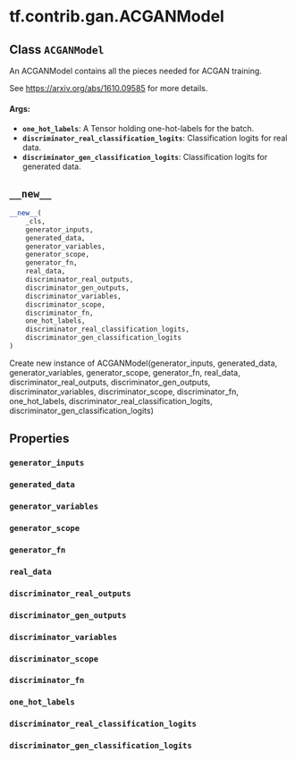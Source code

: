 <div itemscope itemtype="http://developers.google.com/ReferenceObject">
<meta itemprop="name" content="tf.contrib.gan.ACGANModel" />
<meta itemprop="path" content="Stable" />
<meta itemprop="property" content="generator_inputs"/>
<meta itemprop="property" content="generated_data"/>
<meta itemprop="property" content="generator_variables"/>
<meta itemprop="property" content="generator_scope"/>
<meta itemprop="property" content="generator_fn"/>
<meta itemprop="property" content="real_data"/>
<meta itemprop="property" content="discriminator_real_outputs"/>
<meta itemprop="property" content="discriminator_gen_outputs"/>
<meta itemprop="property" content="discriminator_variables"/>
<meta itemprop="property" content="discriminator_scope"/>
<meta itemprop="property" content="discriminator_fn"/>
<meta itemprop="property" content="one_hot_labels"/>
<meta itemprop="property" content="discriminator_real_classification_logits"/>
<meta itemprop="property" content="discriminator_gen_classification_logits"/>
<meta itemprop="property" content="__new__"/>
</div>

# tf.contrib.gan.ACGANModel

## Class `ACGANModel`



An ACGANModel contains all the pieces needed for ACGAN training.

See https://arxiv.org/abs/1610.09585 for more details.

#### Args:

* <b>`one_hot_labels`</b>: A Tensor holding one-hot-labels for the batch.
* <b>`discriminator_real_classification_logits`</b>: Classification logits for real
    data.
* <b>`discriminator_gen_classification_logits`</b>: Classification logits for generated
    data.

<h2 id="__new__"><code>__new__</code></h2>

``` python
__new__(
    _cls,
    generator_inputs,
    generated_data,
    generator_variables,
    generator_scope,
    generator_fn,
    real_data,
    discriminator_real_outputs,
    discriminator_gen_outputs,
    discriminator_variables,
    discriminator_scope,
    discriminator_fn,
    one_hot_labels,
    discriminator_real_classification_logits,
    discriminator_gen_classification_logits
)
```

Create new instance of ACGANModel(generator_inputs, generated_data, generator_variables, generator_scope, generator_fn, real_data, discriminator_real_outputs, discriminator_gen_outputs, discriminator_variables, discriminator_scope, discriminator_fn, one_hot_labels, discriminator_real_classification_logits, discriminator_gen_classification_logits)



## Properties

<h3 id="generator_inputs"><code>generator_inputs</code></h3>



<h3 id="generated_data"><code>generated_data</code></h3>



<h3 id="generator_variables"><code>generator_variables</code></h3>



<h3 id="generator_scope"><code>generator_scope</code></h3>



<h3 id="generator_fn"><code>generator_fn</code></h3>



<h3 id="real_data"><code>real_data</code></h3>



<h3 id="discriminator_real_outputs"><code>discriminator_real_outputs</code></h3>



<h3 id="discriminator_gen_outputs"><code>discriminator_gen_outputs</code></h3>



<h3 id="discriminator_variables"><code>discriminator_variables</code></h3>



<h3 id="discriminator_scope"><code>discriminator_scope</code></h3>



<h3 id="discriminator_fn"><code>discriminator_fn</code></h3>



<h3 id="one_hot_labels"><code>one_hot_labels</code></h3>



<h3 id="discriminator_real_classification_logits"><code>discriminator_real_classification_logits</code></h3>



<h3 id="discriminator_gen_classification_logits"><code>discriminator_gen_classification_logits</code></h3>





